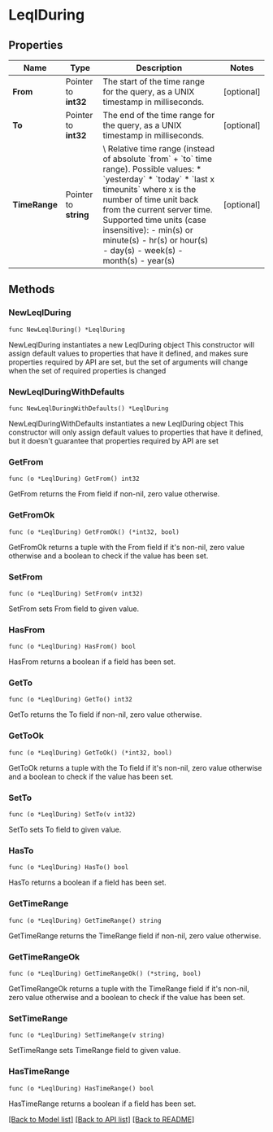 # LeqlDuring

## Properties

Name | Type | Description | Notes
------------ | ------------- | ------------- | -------------
**From** | Pointer to **int32** | The start of the time range for the query, as a UNIX timestamp in milliseconds. | [optional] 
**To** | Pointer to **int32** | The end of the time range for the query, as a UNIX timestamp in milliseconds. | [optional] 
**TimeRange** | Pointer to **string** | \\ Relative time range (instead of absolute &#x60;from&#x60; + &#x60;to&#x60; time range). Possible values: * &#x60;yesterday&#x60; * &#x60;today&#x60; * &#x60;last x timeunits&#x60; where x is the number of time unit back from the current server time. Supported time units (case insensitive):     - min(s) or minute(s)     - hr(s) or hour(s)     - day(s)     - week(s)     - month(s)     - year(s)  | [optional] 

## Methods

### NewLeqlDuring

`func NewLeqlDuring() *LeqlDuring`

NewLeqlDuring instantiates a new LeqlDuring object
This constructor will assign default values to properties that have it defined,
and makes sure properties required by API are set, but the set of arguments
will change when the set of required properties is changed

### NewLeqlDuringWithDefaults

`func NewLeqlDuringWithDefaults() *LeqlDuring`

NewLeqlDuringWithDefaults instantiates a new LeqlDuring object
This constructor will only assign default values to properties that have it defined,
but it doesn't guarantee that properties required by API are set

### GetFrom

`func (o *LeqlDuring) GetFrom() int32`

GetFrom returns the From field if non-nil, zero value otherwise.

### GetFromOk

`func (o *LeqlDuring) GetFromOk() (*int32, bool)`

GetFromOk returns a tuple with the From field if it's non-nil, zero value otherwise
and a boolean to check if the value has been set.

### SetFrom

`func (o *LeqlDuring) SetFrom(v int32)`

SetFrom sets From field to given value.

### HasFrom

`func (o *LeqlDuring) HasFrom() bool`

HasFrom returns a boolean if a field has been set.

### GetTo

`func (o *LeqlDuring) GetTo() int32`

GetTo returns the To field if non-nil, zero value otherwise.

### GetToOk

`func (o *LeqlDuring) GetToOk() (*int32, bool)`

GetToOk returns a tuple with the To field if it's non-nil, zero value otherwise
and a boolean to check if the value has been set.

### SetTo

`func (o *LeqlDuring) SetTo(v int32)`

SetTo sets To field to given value.

### HasTo

`func (o *LeqlDuring) HasTo() bool`

HasTo returns a boolean if a field has been set.

### GetTimeRange

`func (o *LeqlDuring) GetTimeRange() string`

GetTimeRange returns the TimeRange field if non-nil, zero value otherwise.

### GetTimeRangeOk

`func (o *LeqlDuring) GetTimeRangeOk() (*string, bool)`

GetTimeRangeOk returns a tuple with the TimeRange field if it's non-nil, zero value otherwise
and a boolean to check if the value has been set.

### SetTimeRange

`func (o *LeqlDuring) SetTimeRange(v string)`

SetTimeRange sets TimeRange field to given value.

### HasTimeRange

`func (o *LeqlDuring) HasTimeRange() bool`

HasTimeRange returns a boolean if a field has been set.


[[Back to Model list]](../README.md#documentation-for-models) [[Back to API list]](../README.md#documentation-for-api-endpoints) [[Back to README]](../README.md)


